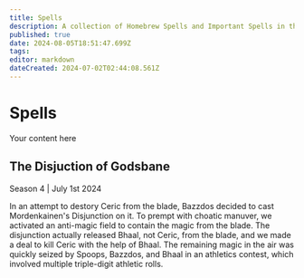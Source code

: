 ```yaml
---
title: Spells
description: A collection of Homebrew Spells and Important Spells in the Campaign
published: true
date: 2024-08-05T18:51:47.699Z
tags: 
editor: markdown
dateCreated: 2024-07-02T02:44:08.561Z
---
```


# Spells
Your content here

## The Disjuction of Godsbane
Season 4 | July 1st 2024

In an attempt to destory Ceric from the blade, Bazzdos decided to cast Mordenkainen's Disjunction on it. To prempt with choatic manuver, we activated an anti-magic field to contain the magic from the blade. The disjunction actually released Bhaal, not Ceric, from the blade, and we made a deal to kill Ceric with the help of Bhaal. The remaining magic in the air was quickly seized by Spoops, Bazzdos, and Bhaal in an athletics contest, which involved multiple triple-digit athletic rolls.